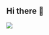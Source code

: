 ## Hi there 👋

<img src="https://github-readme-stats.vercel.app/api/top-langs?username=mustafaberat&layout=compact&langs_count=20&bg_color=181818&card_width=400&border_color=dedede&text_color=efefef"/>
